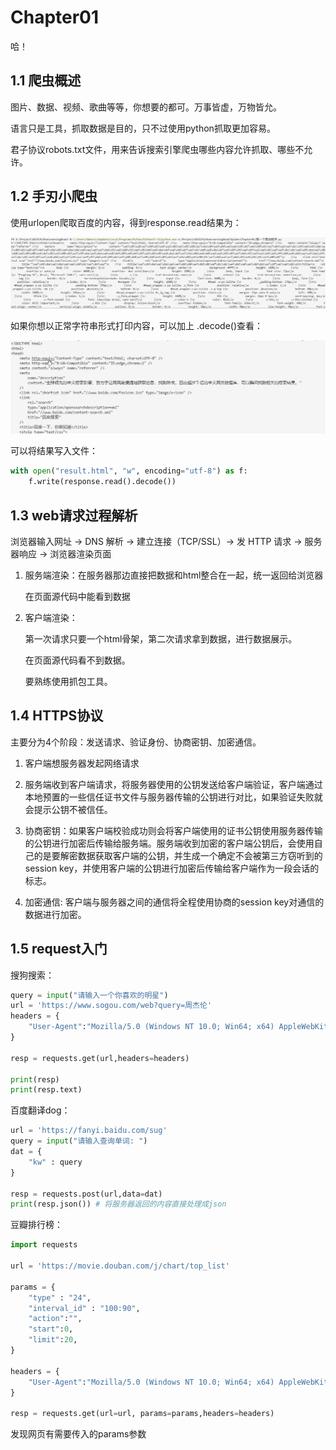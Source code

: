 # Chapter01

哈！

## 1.1 爬虫概述

图片、数据、视频、歌曲等等，你想要的都可。万事皆虚，万物皆允。

语言只是工具，抓取数据是目的，只不过使用python抓取更加容易。

君子协议robots.txt文件，用来告诉搜索引擎爬虫哪些内容允许抓取、哪些不允许。

## 1.2 手刃小爬虫

使用urlopen爬取百度的内容，得到response.read结果为：

![urlopen爬取百度](../photo/image1.png)

如果你想以正常字符串形式打印内容，可以加上 .decode()查看：

![decode()查看字符串结果](../photo/image2.png)

可以将结果写入文件：

```python
with open("result.html", "w", encoding="utf-8") as f:
    f.write(response.read().decode())
```

## 1.3 web请求过程解析

浏览器输入网址 → DNS 解析 → 建立连接（TCP/SSL）→ 发 HTTP 请求 → 服务器响应 → 浏览器渲染页面

1. 服务端渲染：在服务器那边直接把数据和html整合在一起，统一返回给浏览器

    在页面源代码中能看到数据

2. 客户端渲染：

    第一次请求只要一个html骨架，第二次请求拿到数据，进行数据展示。

    在页面源代码看不到数据。

    要熟练使用抓包工具。

## 1.4 HTTPS协议

主要分为4个阶段：发送请求、验证身份、协商密钥、加密通信。

1. 客户端想服务器发起网络请求

2. 服务端收到客户端请求，将服务器使用的公钥发送给客户端验证，客户端通过本地预置的一些信任证书文件与服务器传输的公钥进行对比，如果验证失败就会提示公钥不被信任。

3. 协商密钥：如果客户端校验成功则会将客户端使用的证书公钥使用服务器传输的公钥进行加密后传输给服务端。服务端收到加密的客户端公钥后，会使用自己的是要解密数据获取客户端的公钥，并生成一个确定不会被第三方窃听到的session key，并使用客户端的公钥进行加密后传输给客户端作为一段会话的标志。

4. 加密通信: 客户端与服务器之间的通信将全程使用协商的session key对通信的数据进行加密。

## 1.5 request入门

搜狗搜索：

```python
query = input("请输入一个你喜欢的明星")
url = 'https://www.sogou.com/web?query=周杰伦'
headers = {
    "User-Agent":"Mozilla/5.0 (Windows NT 10.0; Win64; x64) AppleWebKit/537.36 (KHTML, like Gecko) Chrome/137.0.0.0 Safari/537.36"
}

resp = requests.get(url,headers=headers)

print(resp)
print(resp.text)
```

百度翻译dog：

```python
url = 'https://fanyi.baidu.com/sug'
query = input("请输入查询单词: ")
dat = {
    "kw" : query
}

resp = requests.post(url,data=dat)
print(resp.json()) # 将服务器返回的内容直接处理成json
```

豆瓣排行榜：

```python
import requests

url = 'https://movie.douban.com/j/chart/top_list'

params = {
    "type" : "24",
    "interval_id" : "100:90",
    "action":"",
    "start":0,
    "limit":20,
}

headers = {
    "User-Agent":"Mozilla/5.0 (Windows NT 10.0; Win64; x64) AppleWebKit/537.36 (KHTML, like Gecko) Chrome/137.0.0.0 Safari/537.36"
}

resp = requests.get(url=url, params=params,headers=headers)
```

发现网页有需要传入的params参数